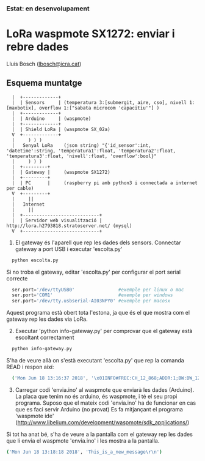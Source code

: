 ### Estat: en desenvolupament

# LoRa waspmote SX1272: enviar i rebre dades
Lluís Bosch (lbosch@icra.cat)

## Esquema muntatge
```
  |  +-------------+
  |  | Sensors     | (temperatura 3:[submergit, aire, cso], nivell 1:[maxbotix], overflow 1:["sabata microcom 'capacitiu'"] )
  |  +-------------+
  |  | Arduino     | (waspmote)
  |  +-------------+
  |  | Shield LoRa | (waspmote SX_02a)
  V  +-------------+
  |     ) ) )
  |   Senyal LoRa    (json string) "{'id_sensor':int, 'datetime':string, 'temperatura1':float, 'temperatura2':float, 'temperatura3':float, 'nivell':float, 'overflow':bool}"
  |     ) ) )
  |  +---------+
  |  | Gateway |     (waspmote SX1272)
  |  +---------+
  |  | PC      |     (raspberry pi amb python3 i connectada a internet per cable)
  V  +---------+
  |     ||
  |   Internet
  |     ||
  |  +----------------------------+
  |  | Servidor web visualització | http://lora.h2793818.stratoserver.net/ (mysql)
  V  +----------------------------+
```

1. El gateway és l'aparell que rep les dades dels sensors. Connectar gateway a port USB i executar 'escolta.py'
  ```bash
    python escolta.py
  ```
  Si no troba el gateway, editar 'escolta.py' per configurar el port serial correcte
  ```python
    ser.port='/dev/ttyUSB0'                #exemple per linux o mac
    ser.port='COM1'                        #exemple per windows
    ser.port='/dev/tty.usbserial-AI03NPY0' #exemple per macosx
  ```

  Aquest programa està obert tota l'estona, ja que és el que mostra com el gateway rep les dades via LoRa.

2. Executar 'python info-gateway.py' per comprovar que el gateway està escoltant correctament
  ```bash
    python info-gateway.py
  ```
S'ha de veure allà on s'està executant 'escolta.py' que rep la comanda READ i respon així:
```bash
  ('Mon Jun 18 13:16:37 2018', '\x01INFO#FREC:CH_12_868;ADDR:1;BW:BW_125;CR:CR_5;SF:SF_12;SNR:0;RSSI:-110;RSSI_PACKET:119;VER:0.13\r\n27C0\x04')
```

3. Carregar codi 'envia.ino' al waspmote que enviarà les dades (Arduino).
La placa que tenim no és arduino, és waspmote, i té el seu propi programa.
Suposo que el mateix codi 'envia.ino' ha de funcionar en cas que es faci servir Arduino (no provat)
Es fa mitjançant el programa 'waspmote ide' (http://www.libelium.com/development/waspmote/sdk_applications/)

Si tot ha anat bé, s'ha de veure a la pantalla com el gateway rep les dades que li envia el waspmote 'envia.ino' i les mostra a la pantalla.

```bash
('Mon Jun 18 13:18:18 2018', 'This_is_a_new_message\r\n')
```
